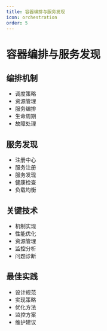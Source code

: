 ```yaml
---
title: 容器编排与服务发现
icon: orchestration
order: 5
---
```


# 容器编排与服务发现

## 编排机制
- 调度策略
- 资源管理
- 服务编排
- 生命周期
- 故障处理

## 服务发现
- 注册中心
- 服务注册
- 服务发现
- 健康检查
- 负载均衡

## 关键技术
- 机制实现
- 性能优化
- 资源管理
- 监控分析
- 问题诊断

## 最佳实践
- 设计规范
- 实现策略
- 优化方法
- 监控方案
- 维护建议
